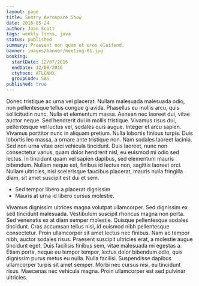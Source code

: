 ```yaml
---
layout: page
title: Sentry Aerospace Show
date: 2016-05-24
author: Joan Scott
tags: weekly links, java
status: published
summary: Praesent non quam et eros eleifend.
banner: images/banner/meeting-01.jpg
booking:
  startDate: 12/07/2016
  endDate: 12/08/2016
  ctyhocn: ATLCNHX
  groupCode: SAS
published: true
---
```

Donec tristique ac urna vel placerat. Nullam malesuada malesuada odio, non pellentesque tellus congue gravida. Phasellus eu mollis arcu, quis sollicitudin nunc. Nulla et elementum massa. Aenean nec laoreet dui, vitae auctor neque. Sed hendrerit dui in mollis tristique. Vivamus risus dui, pellentesque vel luctus vel, sodales quis augue.
Integer et arcu sapien. Vivamus porttitor nunc in aliquam pretium. Nulla lobortis finibus turpis. Duis lobortis leo massa, a ornare ante tristique non. Nam sodales laoreet lacinia. Sed non urna vitae orci vehicula tincidunt. Duis laoreet, nunc non consectetur varius, quam dolor hendrerit nisl, eu euismod mi odio sed lectus. In tincidunt quam vel sapien dapibus, sed elementum mauris bibendum. Nullam neque est, finibus id lectus non, sagittis laoreet orci. Nullam ultricies, nisl scelerisque faucibus placerat, mauris nulla fringilla diam, sit amet suscipit est dui et sem.

* Sed tempor libero a placerat dignissim
* Mauris at urna id libero cursus molestie.

Vivamus dignissim ultrices magna volutpat ullamcorper. Sed dignissim ex sed tincidunt malesuada. Vestibulum suscipit rhoncus magna non porta. Sed venenatis ex at diam semper molestie. Quisque pellentesque sodales tincidunt. Cras accumsan tellus nisi, id euismod nibh pellentesque consectetur. Proin ullamcorper sit amet lectus nec finibus. Nam ac tempor nibh, auctor sodales risus. Praesent suscipit ultricies erat, a molestie augue tincidunt eget. Duis facilisis finibus sem, vitae malesuada mi egestas a. Etiam porta, neque eu tempor tempor, lectus dolor bibendum odio, quis dignissim purus metus eu nulla. Nulla facilisi. Suspendisse dapibus ullamcorper turpis sit amet semper. Morbi nec cursus nisi, eu tincidunt risus. Maecenas nec vehicula magna. Proin ullamcorper est sed pulvinar ultricies.
